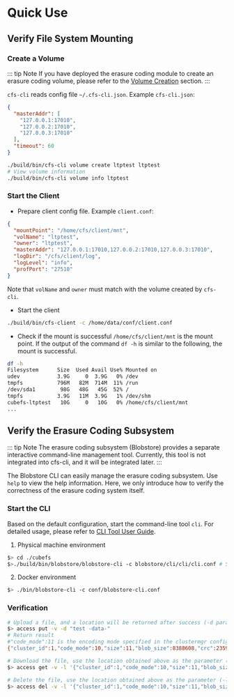 # Quick Use

## Verify File System Mounting

### Create a Volume

::: tip Note
If you have deployed the erasure coding module to create an erasure coding volume, please refer to the [Volume Creation](../user-guide/volume.md) section.
:::

`cfs-cli` reads config file `~/.cfs-cli.json`. Example `cfs-cli.json`:

```json
{
  "masterAddr": [
    "127.0.0.1:17010",
    "127.0.0.2:17010",
    "127.0.0.3:17010"
  ],
  "timeout": 60
}
```

```bash
./build/bin/cfs-cli volume create ltptest ltptest
# View volume information
./build/bin/cfs-cli volume info ltptest
```

### Start the Client


- Prepare client config file. Example `client.conf`:

```json
{
  "mountPoint": "/home/cfs/client/mnt",
  "volName": "ltptest",
  "owner": "ltptest",
  "masterAddr": "127.0.0.1:17010,127.0.0.2:17010,127.0.0.3:17010",
  "logDir": "/cfs/client/log",
  "logLevel": "info",
  "profPort": "27510"
}
```

Note that `volName` and `owner` must match with the volume created by `cfs-cli`.

- Start the client
```bash
./build/bin/cfs-client -c /home/data/conf/client.conf
```

- Check if the mount is successful
  `/home/cfs/client/mnt` is the mount point. If the output of the command `df -h` is similar to the following, the mount is successful.
```bash
df -h
Filesystem      Size  Used Avail Use% Mounted on
udev            3.9G     0  3.9G   0% /dev
tmpfs           796M   82M  714M  11% /run
/dev/sda1        98G   48G   45G  52% /
tmpfs           3.9G   11M  3.9G   1% /dev/shm
cubefs-ltptest   10G     0   10G   0% /home/cfs/client/mnt
...
```

## Verify the Erasure Coding Subsystem

::: tip Note
The erasure coding subsystem (Blobstore) provides a separate interactive command-line management tool. Currently, this tool is not integrated into cfs-cli, and it will be integrated later.
:::

The Blobstore CLI can easily manage the erasure coding subsystem. Use `help` to view the help information. Here, we only introduce how to verify the correctness of the erasure coding system itself.

### Start the CLI

Based on the default configuration, start the command-line tool `cli`. For detailed usage, please refer to [CLI Tool User Guide](../user-guide/cli/config.md).
1. Physical machine environment
``` bash
$> cd ./cubefs
$>./build/bin/blobstore/blobstore-cli -c blobstore/cli/cli/cli.conf # Start the command line with the default configuration
```
2. Docker environment
``` bash
$> ./bin/blobstore-cli -c conf/blobstore-cli.conf
```

### Verification

``` bash
# Upload a file, and a location will be returned after success (-d parameter is the actual content of the file)
$> access put -v -d "test -data-"
# Return result
#"code_mode":11 is the encoding mode specified in the clustermgr configuration file, and 11 is the EC3P3 encoding mode.
{"cluster_id":1,"code_mode":10,"size":11,"blob_size":8388608,"crc":2359314771,"blobs":[{"min_bid":1844899,"vid":158458,"count":1}]}

# Download the file, use the location obtained above as the parameter (-l), and you can download the file content
$> access get -v -l '{"cluster_id":1,"code_mode":10,"size":11,"blob_size":8388608,"crc":2359314771,"blobs":[{"min_bid":1844899,"vid":158458,"count":1}]}'

# Delete the file, use the location obtained above as the parameter (-l); deleting the file requires manual confirmation
$> access del -v -l '{"cluster_id":1,"code_mode":10,"size":11,"blob_size":8388608,"crc":2359314771,"blobs":[{"min_bid":1844899,"vid":158458,"count":1}]}'
```
